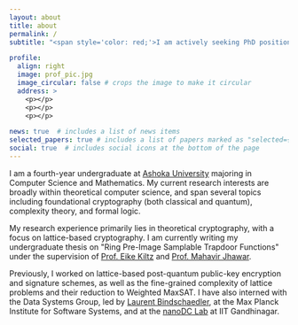 ```yaml
---
layout: about
title: about
permalink: /
subtitle: "<span style='color: red;'>I am actively seeking PhD positions (Fall 2025)!</span>" #<a href='https://www.ashoka.edu.in/'>Ashoka University</a>

profile:
  align: right
  image: prof_pic.jpg
  image_circular: false # crops the image to make it circular
  address: >
    <p></p>
    <p></p>
    <p></p>

news: true  # includes a list of news items
selected_papers: true # includes a list of papers marked as "selected={true}"
social: true  # includes social icons at the bottom of the page
---
```


I am a fourth-year undergraduate at [Ashoka University](https://www.ashoka.edu.in/) majoring in Computer Science and Mathematics. My current research interests are broadly within theoretical computer science, and span several topics including foundational cryptography (both classical and quantum), complexity theory, and formal logic. 

My research experience primarily lies in theoretical cryptography, with a focus on lattice-based cryptography. I am currently writing my undergraduate thesis on "Ring Pre-Image Samplable Trapdoor Functions" under the supervision of [Prof. Eike Kiltz](https://www.crypto.ruhr-uni-bochum.de/staff/kiltz.html.en) and [Prof. Mahavir Jhawar](https://sites.google.com/site/homeofmahavir/Home).

Previously, I worked on lattice-based post-quantum public-key encryption and signature schemes, as well as the fine-grained complexity of lattice problems and their reduction to Weighted MaxSAT. I have also interned with the Data Systems Group, led by [Laurent Bindschaedler](https://binds.ch/), at the Max Planck Institute for Software Systems, and at the [nanoDC Lab](https://www.linkedin.com/company/nanodc-lab/about/) at IIT Gandhinagar. 

<!-- I graduated summa cum laude from Ashoka University with a Silver Medal in Computer Science. -->